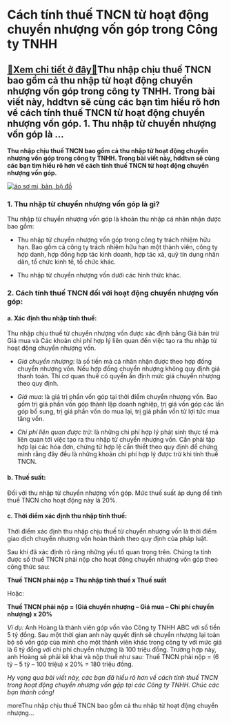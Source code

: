 Cách tính thuế TNCN từ hoạt động chuyển nhượng vốn góp trong Công ty TNHH
=========================================================================

[:gift:Xem chi tiết ở đây:gift:](https://hddtvn.com/cach-tinh-thue-tncn-tu-hoat-dong-chuyen-nhuong-von-gop-trong-cong-ty-tnhh/)Thu nhập chịu thuế TNCN bao gồm cả thu nhập từ hoạt động chuyển nhượng vốn góp trong công ty TNHH. Trong bài viết này, hddtvn sẽ cùng các bạn tìm hiểu rõ hơn về cách tính thuế TNCN từ hoạt động chuyển nhượng vốn góp. 1. Thu nhập từ chuyển nhượng vốn góp là …
------------------------------------------------------------------------------------------------------------------------------------------------------------------------------------------------------------------------------------------------------------------

**Thu nhập chịu thuế TNCN bao gồm cả thu nhập từ hoạt động chuyển nhượng vốn góp trong công ty TNHH. Trong bài viết này, hddtvn sẽ cùng các bạn tìm hiểu rõ hơn về cách tính thuế TNCN từ hoạt động chuyển nhượng vốn góp.**


[![áo sơ mi, bàn, bộ đồ](https://hddtvn.com/wp-content/uploads/2021/01/pexels-photo-3823540-scaled.jpeg)](https://hddtvn.com/wp-content/uploads/2021/01/pexels-photo-3823540-scaled.jpeg)


### 1. Thu nhập từ chuyển nhượng vốn góp là gì?


Thu nhập từ chuyển nhượng vốn góp là khoản thu nhập cá nhân nhận được bao gồm:




* Thu nhập từ chuyển nhượng vốn góp trong công ty trách nhiệm hữu hạn. Bao gồm cả công ty trách nhiệm hữu hạn một thành viên, công ty hợp danh, hợp đồng hợp tác kinh doanh, hợp tác xã, quỹ tín dụng nhân dân, tổ chức kinh tế, tổ chức khác.

* Thu nhập từ chuyển nhượng vốn dưới các hình thức khác.



### 2. Cách tính thuế TNCN đối với hoạt động chuyển nhượng vốn góp:


#### a. Xác định thu nhập tính thuế:


Thu nhập chịu thuế từ chuyển nhượng vốn được xác định bằng Giá bán trừ Giá mua và Các khoản chi phí hợp lý liên quan đến việc tạo ra thu nhập từ hoạt động chuyển nhượng vốn.




* *Giá chuyển nhượng*: là số tiền mà cá nhân nhận được theo hợp đồng chuyển nhượng vốn. Nếu hợp đồng chuyển nhượng không quy định giá thanh toán. Thì cơ quan thuế có quyền ấn định mức giá chuyển nhượng theo quy định.

* *Giá mua*: là giá trị phần vốn góp tại thời điểm chuyển nhượng vốn. Bao gồm trị giá phần vốn góp thành lập doanh nghiệp, trị giá vốn góp các lần góp bổ sung, trị giá phần vốn do mua lại, trị giá phần vốn từ lợi tức mua tăng vốn.

* *Chi phí liên quan được trừ*: là những chi phí hợp lý phát sinh thực tế mà liên quan tới việc tạo ra thu nhập từ chuyển nhượng vốn. Cần phải tập hợp lại các hóa đơn, chứng từ hợp lệ cần thiết theo quy định để chứng minh rằng đây đều là những khoản chi phí hợp lý được trừ khi tính thuế TNCN.



#### b. Thuế suất:


Đối với thu nhập từ chuyển nhượng vốn góp. Mức thuế suất áp dụng để tính thuế TNCN cho hoạt động này là 20%.


#### c. Thời điểm xác định thu nhập tính thuế:


Thời điểm xác định thu nhập chịu thuế từ chuyển nhượng vốn là thời điểm giao dịch chuyển nhượng vốn hoàn thành theo quy định của pháp luật.


Sau khi đã xác định rõ ràng những yếu tố quan trọng trên. Chúng ta tính được số thuế TNCN phải nộp cho hoạt động chuyển nhượng vốn góp theo công thức sau:


**Thuế TNCN phải nộp = Thu nhập tính thuế x Thuế suất**


Hoặc:


**Thuế TNCN phải nộp = (Giá chuyển nhượng – Giá mua – Chi phí chuyển nhượng) x 20%**


*Ví dụ:* Anh Hoàng là thành viên góp vốn vào Công ty TNHH ABC với số tiền 5 tỷ đồng. Sau một thời gian anh này quyết định sẽ chuyển nhượng lại toàn bộ số vốn góp của mình cho một thành viên khác trong công ty với mức giá là 6 tỷ đồng với chi phí chuyển nhượng là 100 triệu đồng. Trường hợp này, anh Hoàng sẽ phải kê khai và nộp thuế như sau: Thuế TNCN phải nộp = (6 tỷ – 5 tỷ – 100 triệu) x 20% = 180 triệu đồng.


*Hy vọng qua bài viết này, các bạn đã hiểu rõ hơn về cách tính thuế TNCN trong hoạt động chuyển nhượng vốn gộp tại các Công ty TNHH. Chúc các bạn thành công!*


moreThu nhập chịu thuế TNCN bao gồm cả thu nhập từ hoạt động chuyển nhượng…

